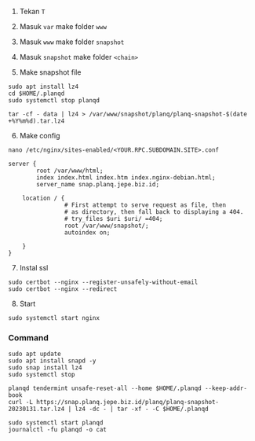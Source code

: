 1. Tekan `T`
 
2. Masuk `var` make folder `www`

3. Masuk `www` make folder `snapshot`

4. Masuk `snapshot` make folder `<chain>`

5. Make snapshot file
 ```
sudo apt install lz4
cd $HOME/.planqd
sudo systemctl stop planqd
```

```
tar -cf - data | lz4 > /var/www/snapshot/planq/planq-snapshot-$(date +%Y%m%d).tar.lz4
```

6. Make config
```
nano /etc/nginx/sites-enabled/<YOUR.RPC.SUBDOMAIN.SITE>.conf
```

```
server {
        root /var/www/html;
        index index.html index.htm index.nginx-debian.html;
        server_name snap.planq.jepe.biz.id; 

	location / {
                # First attempt to serve request as file, then
                # as directory, then fall back to displaying a 404.
                # try_files $uri $uri/ =404;
                root /var/www/snapshot/;
                autoindex on;

    }
}
```

7. Instal ssl
```
sudo certbot --nginx --register-unsafely-without-email
sudo certbot --nginx --redirect
```

8. Start
```
sudo systemctl start nginx
```

### Command
```
sudo apt update 
sudo apt install snapd -y 
sudo snap install lz4 
sudo systemctl stop
```
```
planqd tendermint unsafe-reset-all --home $HOME/.planqd --keep-addr-book
curl -L https://snap.planq.jepe.biz.id/planq/planq-snapshot-20230131.tar.lz4 | lz4 -dc - | tar -xf - -C $HOME/.planqd

```

```
sudo systemctl start planqd
journalctl -fu planqd -o cat
```











